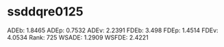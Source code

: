 # ssddqre0125

ADEb: 1.8465
ADEp: 0.7532
ADEv: 2.2391
FDEb: 3.498
FDEp: 1.4514
FDEv: 4.0534
Rank: 725
WSADE: 1.2909
WSFDE: 2.4221